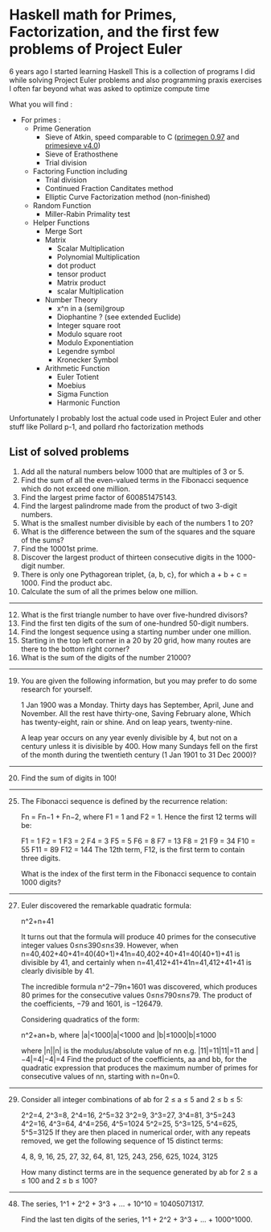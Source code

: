# Haskell math for Primes, Factorization, and the first few problems of Project Euler

6 years ago I started learning Haskell
This is a collection of programs I did while solving Project Euler problems and also programming praxis exercises
I often far beyond what was asked to optimize compute time

What you will find :
* For primes :
    * Prime Generation
        * Sieve of Atkin, speed comparable to C ([primegen 0.97](https://cr.yp.to/primegen.html) and [primesieve v4.0](primesieve.org))
        * Sieve of Erathosthene
        * Trial division
    * Factoring Function including
        * Trial division
        * Continued Fraction Canditates method
        * Elliptic Curve Factorization method (non-finished)
    * Random Function
        * Miller-Rabin Primality test
    * Helper Functions
        * Merge Sort
        * Matrix
            * Scalar Multiplication
            * Polynomial Multiplication
            * dot product
            * tensor product
            * Matrix product
            * scalar Multiplication
        * Number Theory
            * x^n in a (semi)group
            * Diophantine ? (see extended Euclide)
            * Integer square root
            * Modulo square root
            * Modulo Exponentiation
            * Legendre symbol
            * Kronecker Symbol
        * Arithmetic Function
            * Euler Totient
            * Moebius
            * Sigma Function
            * Harmonic Function

Unfortunately I probably lost the actual code used in Project Euler and other stuff like Pollard p-1, and pollard rho factorization methods

## List of solved problems
1. Add all the natural numbers below 1000 that are multiples of 3 or 5.
2. Find the sum of all the even-valued terms in the Fibonacci sequence which do not exceed one million.
3. Find the largest prime factor of 600851475143.
4. Find the largest palindrome made from the product of two 3-digit numbers.
5. What is the smallest number divisible by each of the numbers 1 to 20?
6. What is the difference between the sum of the squares and the square of the sums?
7. Find the 10001st prime.
8. Discover the largest product of thirteen consecutive digits in the 1000-digit number.
9. There is only one Pythagorean triplet, {a, b, c}, for which a + b + c = 1000. Find the product abc.
10. Calculate the sum of all the primes below one million.

** **
12. What is the first triangle number to have over five-hundred divisors?
13. Find the first ten digits of the sum of one-hundred 50-digit numbers.
14. Find the longest sequence using a starting number under one million.
15. Starting in the top left corner in a 20 by 20 grid, how many routes are there to the bottom right corner?
16. What is the sum of the digits of the number 21000?

** **
19. You are given the following information, but you may prefer to do some research for yourself.

    1 Jan 1900 was a Monday.
    Thirty days has September,
    April, June and November.
    All the rest have thirty-one,
    Saving February alone,
    Which has twenty-eight, rain or shine. And on leap years, twenty-nine.

    A leap year occurs on any year evenly divisible by 4, but not on a century unless it is divisible by 400.
    How many Sundays fell on the first of the month during the twentieth century (1 Jan 1901 to 31 Dec 2000)?

** **
20. Find the sum of digits in 100!

** **
25. The Fibonacci sequence is defined by the recurrence relation:

    Fn = Fn−1 + Fn−2, where F1 = 1 and F2 = 1.
    Hence the first 12 terms will be:

    F1 = 1
    F2 = 1
    F3 = 2
    F4 = 3
    F5 = 5
    F6 = 8
    F7 = 13
    F8 = 21
    F9 = 34
    F10 = 55
    F11 = 89
    F12 = 144
    The 12th term, F12, is the first term to contain three digits.

    What is the index of the first term in the Fibonacci sequence to contain 1000 digits?

** **
27. Euler discovered the remarkable quadratic formula:

    n^2+n+41

    It turns out that the formula will produce 40 primes for the consecutive integer values 0≤n≤390≤n≤39. However, when n=40,402+40+41=40(40+1)+41n=40,402+40+41=40(40+1)+41 is divisible by 41, and certainly when n=41,412+41+41n=41,412+41+41 is clearly divisible by 41.

    The incredible formula n^2−79n+1601 was discovered, which produces 80 primes for the consecutive values 0≤n≤790≤n≤79. The product of the coefficients, −79 and 1601, is −126479.

    Considering quadratics of the form:

    n^2+an+b, where |a|<1000|a|<1000 and |b|≤1000|b|≤1000

    where |n||n| is the modulus/absolute value of nn
    e.g. |11|=11|11|=11 and |−4|=4|−4|=4
    Find the product of the coefficients, aa and bb, for the quadratic expression that produces the maximum number of primes for consecutive values of nn, starting with n=0n=0.


** **
29. Consider all integer combinations of ab for 2 ≤ a ≤ 5 and 2 ≤ b ≤ 5:

    2^2=4, 2^3=8, 2^4=16, 2^5=32
    3^2=9, 3^3=27, 3^4=81, 3^5=243
    4^2=16, 4^3=64, 4^4=256, 4^5=1024
    5^2=25, 5^3=125, 5^4=625, 5^5=3125
    If they are then placed in numerical order, with any repeats removed, we get the following sequence of 15 distinct terms:

    4, 8, 9, 16, 25, 27, 32, 64, 81, 125, 243, 256, 625, 1024, 3125

    How many distinct terms are in the sequence generated by ab for 2 ≤ a ≤ 100 and 2 ≤ b ≤ 100?


** **
48. The series, 1^1 + 2^2 + 3^3 + ... + 10^10 = 10405071317.

    Find the last ten digits of the series, 1^1 + 2^2 + 3^3 + ... + 1000^1000.
